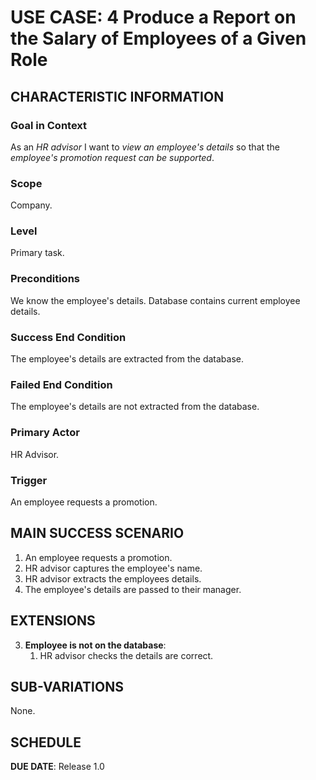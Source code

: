 # USE CASE: 4 Produce a Report on the Salary of Employees of a Given Role

## CHARACTERISTIC INFORMATION

### Goal in Context

As an *HR advisor* I want to *view an employee's details* so that the *employee's promotion request can be supported*.

### Scope

Company.

### Level

Primary task.

### Preconditions

We know the employee's details.  Database contains current employee details.

### Success End Condition

The employee's details are extracted from the database.

### Failed End Condition

The employee's details are not extracted from the database.

### Primary Actor

HR Advisor.

### Trigger

An employee requests a promotion.

## MAIN SUCCESS SCENARIO

1. An employee requests a promotion.
2. HR advisor captures the employee's name.
3. HR advisor extracts the employees details.
4. The employee's details are passed to their manager.

## EXTENSIONS

3. **Employee is not on the database**:
    1. HR advisor checks the details are correct.

## SUB-VARIATIONS

None.

## SCHEDULE

**DUE DATE**: Release 1.0